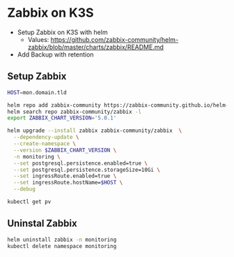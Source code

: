 # Zabbix on K3S
* Setup Zabbix on K3S with helm
  * Values: https://github.com/zabbix-community/helm-zabbix/blob/master/charts/zabbix/README.md
* Add Backup with retention


## Setup Zabbix
```bash
HOST=mon.domain.tld

helm repo add zabbix-community https://zabbix-community.github.io/helm-zabbix
helm search repo zabbix-community/zabbix -l
export ZABBIX_CHART_VERSION='5.0.1'

helm upgrade --install zabbix zabbix-community/zabbix  \
  --dependency-update \
  --create-namespace \
  --version $ZABBIX_CHART_VERSION \
  -n monitoring \
  --set postgresql.persistence.enabled=true \
  --set postgresql.persistence.storageSize=10Gi \
  --set ingressRoute.enabled=true \
  --set ingressRoute.hostName=$HOST \
  --debug

kubectl get pv
```

## Uninstal Zabbix
```bash
helm uninstall zabbix -n monitoring
kubectl delete namespace monitoring
```

